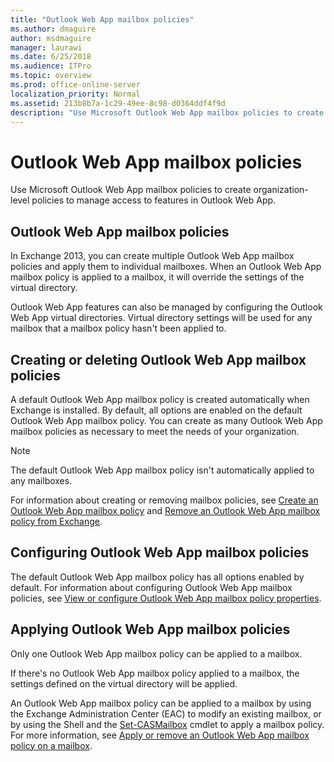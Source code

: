 ```yaml
---
title: "Outlook Web App mailbox policies"
ms.author: dmaguire
author: msdmaguire
manager: laurawi
ms.date: 6/25/2018
ms.audience: ITPro
ms.topic: overview
ms.prod: office-online-server
localization_priority: Normal
ms.assetid: 213b8b7a-1c29-49ee-8c98-d0364ddf4f9d
description: "Use Microsoft Outlook Web App mailbox policies to create organization-level policies to manage access to features in Outlook Web App."
---
```


# Outlook Web App mailbox policies

Use Microsoft Outlook Web App mailbox policies to create organization-level policies to manage access to features in Outlook Web App.
  
## Outlook Web App mailbox policies
<a name="OWA"> </a>

In Exchange 2013, you can create multiple Outlook Web App mailbox policies and apply them to individual mailboxes. When an Outlook Web App mailbox policy is applied to a mailbox, it will override the settings of the virtual directory.
  
Outlook Web App features can also be managed by configuring the Outlook Web App virtual directories. Virtual directory settings will be used for any mailbox that a mailbox policy hasn't been applied to.
  
## Creating or deleting Outlook Web App mailbox policies
<a name="Create"> </a>

A default Outlook Web App mailbox policy is created automatically when Exchange is installed. By default, all options are enabled on the default Outlook Web App mailbox policy. You can create as many Outlook Web App mailbox policies as necessary to meet the needs of your organization.
  
> [!NOTE]
> The default Outlook Web App mailbox policy isn't automatically applied to any mailboxes. 
  
For information about creating or removing mailbox policies, see [Create an Outlook Web App mailbox policy](create-outlook-web-app-mailbox-policy.md) and [Remove an Outlook Web App mailbox policy from Exchange](remove-outlook-web-app-mailbox-policy.md).
  
## Configuring Outlook Web App mailbox policies
<a name="Configuring"> </a>

The default Outlook Web App mailbox policy has all options enabled by default. For information about configuring Outlook Web App mailbox policies, see [View or configure Outlook Web App mailbox policy properties](configure-outlook-web-app-mailbox-policy-properties.md).
  
## Applying Outlook Web App mailbox policies
<a name="Applying"> </a>

Only one Outlook Web App mailbox policy can be applied to a mailbox.
  
If there's no Outlook Web App mailbox policy applied to a mailbox, the settings defined on the virtual directory will be applied.
  
An Outlook Web App mailbox policy can be applied to a mailbox by using the Exchange Administration Center (EAC) to modify an existing mailbox, or by using the Shell and the [Set-CASMailbox](http://technet.microsoft.com/library/ff7d4dc5-755e-4005-a0a3-631eed3f9b3b.aspx) cmdlet to apply a mailbox policy. For more information, see [Apply or remove an Outlook Web App mailbox policy on a mailbox](apply-or-remove-outlook-web-app-mailbox-policy.md).
  

